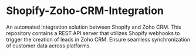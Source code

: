 # Shopify-Zoho-CRM-Integration
An automated integration solution between Shopify and Zoho CRM. This repository contains a REST API server that utilizes Shopify webhooks to trigger the creation of leads in Zoho CRM. Ensure seamless synchronization of customer data across platforms.
